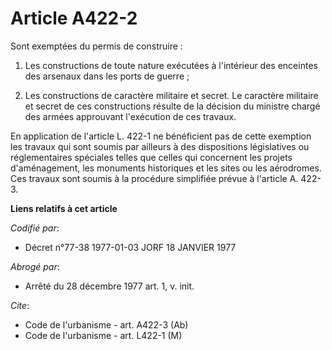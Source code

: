 # Article A422-2

Sont exemptées du permis de construire :

1. Les constructions de toute nature exécutées à l'intérieur des enceintes des arsenaux dans les ports de guerre ;

2. Les constructions de caractère militaire et secret. Le caractère militaire et secret de ces constructions résulte de la
décision du ministre chargé des armées approuvant l'exécution de ces travaux.

En application de l'article L. 422-1 ne bénéficient pas de cette exemption les travaux qui sont soumis par ailleurs à des
dispositions législatives ou réglementaires spéciales telles que celles qui concernent les projets d'aménagement, les
monuments historiques et les sites ou les aérodromes. Ces travaux sont soumis à la procédure simplifiée prévue à l'article A.
422-3.

**Liens relatifs à cet article**

_Codifié par_:

  - Décret n°77-38 1977-01-03 JORF 18 JANVIER 1977

_Abrogé par_:

  - Arrêté du 28 décembre 1977 art. 1, v. init.

_Cite_:

  - Code de l'urbanisme - art. A422-3 (Ab)
  - Code de l'urbanisme - art. L422-1 (M)
